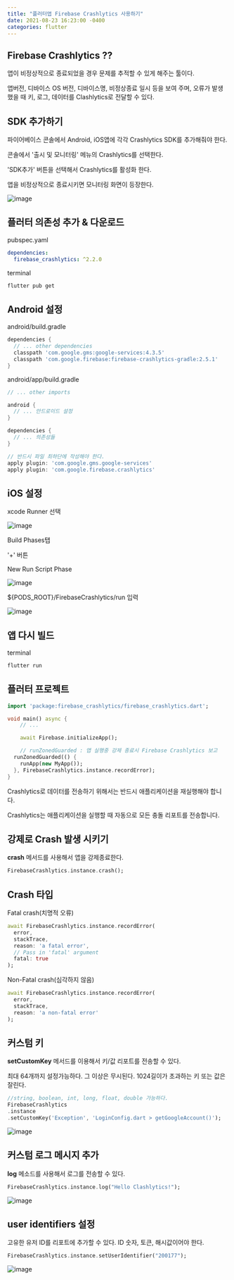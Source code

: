 ```yaml
---
title: "플러터앱 Firebase Crashlytics 사용하기"
date: 2021-08-23 16:23:00 -0400
categories: flutter
---
```


## Firebase Crashlytics ??

앱이 비정상적으로 종료되었을 경우 문제를 추적할 수 있게 해주는 툴이다. 

앱버전, 디바이스 OS 버전, 디바이스명, 비정상종료 일시 등을 보여 주며, 오류가 발생했을 때 키, 로그, 데이터를 Clashlytics로 전달할 수 있다.

## SDK 추가하기

파이어베이스 콘솔에서 Android, iOS앱에 각각 Crashlytics SDK를 추가해줘야 한다. 

콘솔에서 '출시 및 모니터링' 메뉴의 Crashlytics를 선택한다.

'SDK추가' 버튼을 선택해서 Crashlytics를 활성화 한다.

앱을 비정상적으로 종료시키면 모니터링 화면이 등장한다.

![image](/images/Crashlytics/1.png)

## 플러터 의존성 추가 & 다운로드

pubspec.yaml

```yaml
dependencies:
  firebase_crashlytics: ^2.2.0
```

terminal

```bash
flutter pub get
```

## Android 설정

android/build.gradle

```groovy
dependencies {
  // ... other dependencies
  classpath 'com.google.gms:google-services:4.3.5'
  classpath 'com.google.firebase:firebase-crashlytics-gradle:2.5.1'
}
```

android/app/build.gradle

```groovy
// ... other imports

android {
  // ... 안드로이드 설정
}

dependencies {
  // ... 의존성들
}

// 반드시 파일 최하단에 작성해야 한다.
apply plugin: 'com.google.gms.google-services'
apply plugin: 'com.google.firebase.crashlytics'
```

## iOS 설정

xcode Runner 선택

![image](/images/Crashlytics/2.png)

Build Phases탭

'+' 버튼

New Run Script Phase

![image](/images/Crashlytics/3.png)

${PODS_ROOT}/FirebaseCrashlytics/run  입력

![image](/images/Crashlytics/4.png)

## 앱 다시 빌드

terminal

```bash
flutter run
```

## 플러터 프로젝트

```dart
import 'package:firebase_crashlytics/firebase_crashlytics.dart';
```

```dart
void main() async {
	// ...

	await Firebase.initializeApp();

	// runZonedGuarded : 앱 실행중 강제 종료시 Firebase Crashlytics 보고
  runZonedGuarded(() {
    runApp(new MyApp());
  }, FirebaseCrashlytics.instance.recordError);
}
```

Crashlytics로 데이터를 전송하기 위해서는 반드시 애플리케이션을 재실행해야 합니다.

Crashlytics는 애플리케이션을 실행할 때 자동으로 모든 충돌 리포트를 전송합니다.

## 강제로 Crash 발생 시키기

**crash** 메서드를 사용해서 앱을 강제종료한다.

```dart
FirebaseCrashlytics.instance.crash();
```

## Crash 타입

Fatal crash(치명적 오류)

```dart
await FirebaseCrashlytics.instance.recordError(
  error, 
  stackTrace,
  reason: 'a fatal error',
  // Pass in 'fatal' argument
  fatal: true
);
```

Non-Fatal crash(심각하지 않음)

```dart
await FirebaseCrashlytics.instance.recordError(
  error, 
  stackTrace,
  reason: 'a non-fatal error'
);
```

## 커스텀 키

**setCustomKey** 메서드를 이용해서 키/값  리포트를 전송할 수 있다.

최대 64개까지 설정가능하다. 그 이상은 무시된다. 1024길이가 초과하는 키 또는 값은 잘린다.

```dart
//string, boolean, int, long, float, double 가능하다.
FirebaseCrashlytics
.instance
.setCustomKey('Exception', 'LoginConfig.dart > getGoogleAccount()');
```

![image](/images/Crashlytics/5.png)

## 커스텀 로그 메시지 추가

**log** 메소드를 사용해서 로그를 전송할 수 있다.

```dart
FirebaseCrashlytics.instance.log("Hello Clashlytics!");
```

![image](/images/Crashlytics/6.png)

## user identifiers 설정

고유한 유저 ID를 리포트에 추가할 수 있다. ID 숫자, 토큰, 해시값이어야 한다.

```dart
FirebaseCrashlytics.instance.setUserIdentifier("200177");
```

![image](/images/Crashlytics/7.png)